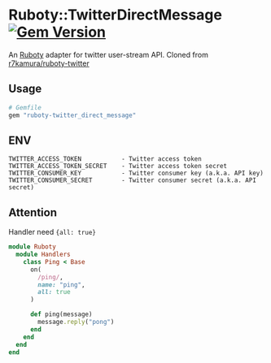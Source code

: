 # Ruboty::TwitterDirectMessage [![Gem Version](https://badge.fury.io/rb/ruboty-twitter_direct_message.svg)](https://badge.fury.io/rb/ruboty-twitter_direct_message)
An [Ruboty](https://github.com/r7kamura/ruboty) adapter for twitter user-stream API.
Cloned from [r7kamura/ruboty-twitter](https://github.com/r7kamura/ruboty-twitter)

## Usage
```ruby
# Gemfile
gem "ruboty-twitter_direct_message"
```

## ENV
```
TWITTER_ACCESS_TOKEN           - Twitter access token
TWITTER_ACCESS_TOKEN_SECRET    - Twitter access token secret
TWITTER_CONSUMER_KEY           - Twitter consumer key (a.k.a. API key)
TWITTER_CONSUMER_SECRET        - Twitter consumer secret (a.k.a. API secret)
```

## Attention
Handler need `{all: true}`

```ruby
module Ruboty
  module Handlers
    class Ping < Base
      on(
        /ping/,
        name: "ping",
        all: true
      )

      def ping(message)
        message.reply("pong")
      end
    end
  end
end
```
